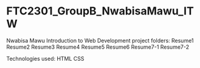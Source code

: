 # FTC2301_GroupB_NwabisaMawu_ITW

Nwabisa Mawu
Introduction to Web Development project folders:
Resume1 
Resume2 
Resume3
Resume4
Resume5
Resume6
Resume7-1
Resume7-2

Technologies used:
HTML CSS

